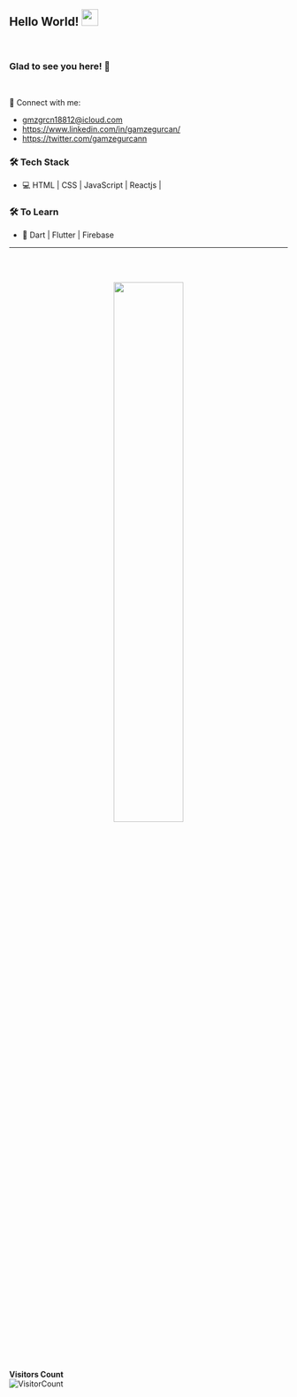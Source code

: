 
## Hello World! <img src="https://raw.githubusercontent.com/syedareehaquasar/syedareehaquasar/master/gifs/Hi.gif" width="30px"></h2>
<br />



### Glad to see you here! 🤩 &nbsp;
<br />
  
💬 Connect with me:

-  gmzgrcn18812@icloud.com
-  https://www.linkedin.com/in/gamzegurcan/
-  https://twitter.com/gamzegurcann
   

<h3>🛠 Tech Stack</h3>



- 💻 HTML | CSS | JavaScript |  Reactjs |   

<h3>🛠 To Learn</h3>

- 🔧 Dart | Flutter | Firebase

<hr>

<br/><br/>


<p align="center"><img width="50%" src="https://github-readme-stats.vercel.app/api?username=gamzegurcan&show_icons=true" /></p>




**Visitors Count**  
![VisitorCount](https://profile-counter.glitch.me/{gamzegurcan}/count.svg)




